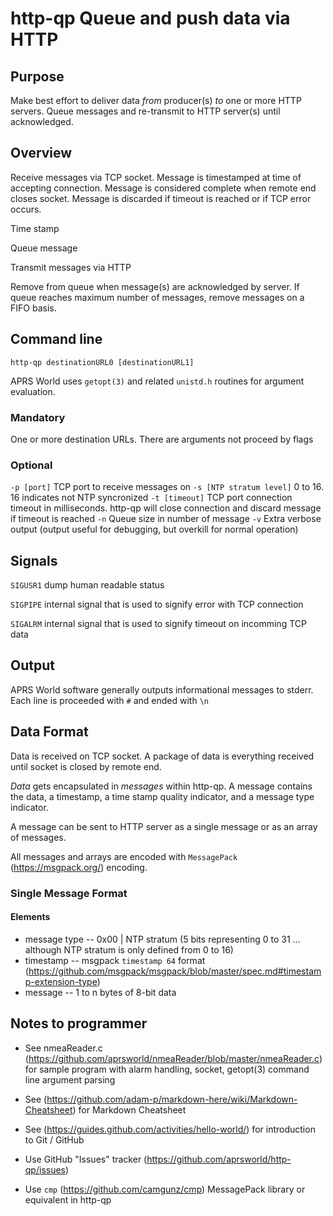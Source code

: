 # http-qp Queue and push data via HTTP

## Purpose

Make best effort to deliver data *from* producer(s) *to* one or more HTTP servers. Queue messages and re-transmit to HTTP server(s) until acknowledged.

## Overview

Receive messages via TCP socket. Message is timestamped at time of accepting connection. Message is considered complete when remote end closes socket. Message is discarded if timeout is reached or if TCP error occurs.

Time stamp

Queue message

Transmit messages via HTTP

Remove from queue when message(s) are acknowledged by server. If queue reaches maximum number of messages, remove messages on a FIFO basis.


## Command line
`http-qp destinationURL0 [destinationURL1]`

APRS World uses `getopt(3)` and related `unistd.h` routines for argument evaluation.

### Mandatory

One or more destination URLs. There are arguments not proceed by flags


### Optional
`-p [port]` TCP port to receive messages on
`-s [NTP stratum level]` 0 to 16. 16 indicates not NTP syncronized
`-t [timeout]` TCP port connection timeout in milliseconds. http-qp will close connection and discard message if timeout is reached
`-n` Queue size in number of message
`-v` Extra verbose output (output useful for debugging, but overkill for normal operation)


## Signals

`SIGUSR1` dump human readable status

`SIGPIPE` internal signal that is used to signify error with TCP connection

`SIGALRM` internal signal that is used to signify timeout on incomming TCP data

## Output

APRS World software generally outputs informational messages to stderr. Each line is proceeded with `#` and ended with `\n`

## Data Format

Data is received on TCP socket. A package of data is everything received until socket is closed by remote end.

*Data* gets encapsulated in *messages* within http-qp. A message contains the data, a timestamp, a time stamp quality indicator, and a message type indicator.

A message can be sent to HTTP server as a single message or as an array of messages.

All messages and arrays are encoded with `MessagePack` (https://msgpack.org/) encoding.

### Single Message Format

#### Elements
- message type
-- 0x00 | NTP stratum (5 bits representing 0 to 31 ... although NTP stratum is only defined from 0 to 16)
- timestamp
-- msgpack `timestamp 64` format (https://github.com/msgpack/msgpack/blob/master/spec.md#timestamp-extension-type)
- message
-- 1 to n bytes of 8-bit data


## Notes to programmer

- See nmeaReader.c (https://github.com/aprsworld/nmeaReader/blob/master/nmeaReader.c) for sample program with alarm handling, socket, getopt(3) command line argument parsing

- See (https://github.com/adam-p/markdown-here/wiki/Markdown-Cheatsheet) for Markdown Cheatsheet

- See (https://guides.github.com/activities/hello-world/) for introduction to Git / GitHub

- Use GitHub "Issues" tracker (https://github.com/aprsworld/http-qp/issues)

- Use `cmp` (https://github.com/camgunz/cmp) MessagePack library or equivalent in http-qp